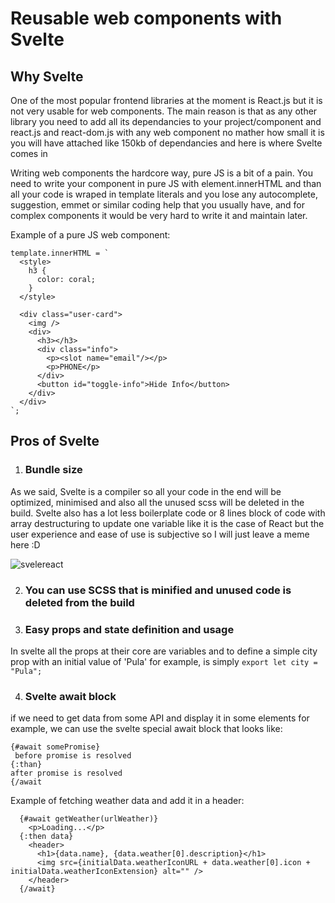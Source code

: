 # Reusable web components with Svelte
## Why Svelte
One of the most popular frontend libraries at the moment is React.js but it is not very usable for web components. The main reason is that as any other library you need to add all its dependancies to your project/component and react.js and react-dom.js with any web component no mather how small it is you will have attached like 150kb of dependancies and here is where Svelte comes in

Writing web components the hardcore way, pure JS is a bit of a pain. You need to write your component in pure JS with element.innerHTML and than all your code is wraped in template literals and you lose any autocomplete, suggestion, emmet or similar coding help that you usually have, and for complex components it would be very hard to write it and maintain later.

Example of a pure JS web component:
```
template.innerHTML = `
  <style>
    h3 {
      color: coral;
    }
  </style>

  <div class="user-card">
    <img />
    <div>
      <h3></h3>
      <div class="info">
        <p><slot name="email"/></p>
        <p>PHONE</p>
      </div>
      <button id="toggle-info">Hide Info</button>
    </div>
  </div>
`;
```

## Pros of Svelte
1. ### Bundle size
As we said, Svelte is a compiler so all your code in the end will be optimized, minimised and also all the unused scss will be deleted in the build.
Svelte also has a lot less boilerplate code or 8 lines block of code with array destructuring to update one variable like it is the case of React but the user experience and ease of use is subjective so I will just leave a meme here :D 

![svelereact](https://user-images.githubusercontent.com/26542107/145724696-ea4abbed-200a-40fe-8c00-c31a155a98b6.jpg)

2. ### You can use SCSS that is minified and unused code is deleted from the build

3. ### Easy props and state definition and usage
In svelte all the props at their core are variables and to define a simple city prop with an initial value of 'Pula' for example, is simply `export let city = "Pula";`

4. ### Svelte await block
if we need to get data from some API and display it in some elements for example, we can use the svelte special await block that looks like:
```
{#await somePromise}
 before promise is resolved
{:than}
after promise is resolved
{/await
```

Example of fetching weather data and add it in a header:
```
  {#await getWeather(urlWeather)}
    <p>Loading...</p>
  {:then data}
    <header>
      <h1>{data.name}, {data.weather[0].description}</h1>
      <img src={initialData.weatherIconURL + data.weather[0].icon + initialData.weatherIconExtension} alt="" />
    </header>
  {/await}
```



